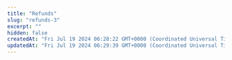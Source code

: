 ```yaml
---
title: "Refunds"
slug: "refunds-3"
excerpt: ""
hidden: false
createdAt: "Fri Jul 19 2024 06:28:22 GMT+0000 (Coordinated Universal Time)"
updatedAt: "Fri Jul 19 2024 06:29:39 GMT+0000 (Coordinated Universal Time)"
---
```

